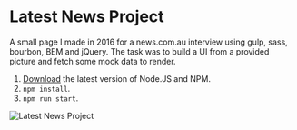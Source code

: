 # Latest News Project
A small page I made in 2016 for a news.com.au interview using gulp, sass, bourbon, BEM and jQuery. The task was to build a UI from a provided picture and fetch some mock data to render.

1. [Download](https://nodejs.org/en/download/current/) the latest version of Node.JS and NPM.
2. `npm install`.
3. `npm run start`.

![Latest News Project](https://user-images.githubusercontent.com/3621147/92322281-beba3100-f073-11ea-8353-c4dcf7d50def.png "Latest News Project")
